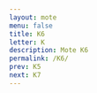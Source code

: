 ```yaml
---
layout: mote
menu: false
title: K6
letter: K
description: Mote K6
permalink: /K6/
prev: K5
next: K7
---
```

